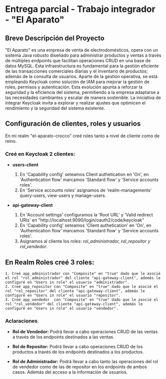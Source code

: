 # Entrega parcial - Trabajo integrador - "El Aparato"

## Breve Descripción del Proyecto

"El Aparato" es una empresa de venta de electrodomésticos, opera con un sistema Java robusto diseñado para administrar productos y ventas a través de múltiples endpoints que facilitan operaciones CRUD en una base de datos MySQL. Esta infraestructura es fundamental para la gestión eficiente de las transacciones comerciales diarias y el inventario de productos; además de la consulta de usuarios. Aparte de la gestión operativa, se está empleando Keycloak como solución de IAM para mejorar la gestión de roles, permisos y autenticación. Esta evolución apunta a reforzar la seguridad y la eficiencia del sistema, permitiendo a la empresa adaptarse a las necesidades cambiantes y escalar de manera sostenible. La iniciativa de integrar Keycloak invita a explorar y realizar ajustes que optimicen el rendimiento y la seguridad del sistema existente. 

## Configuración de clientes, roles y usuarios

En mi realm "el-aparato-crocco" creé roles tanto a nivel de cliente como de reino.

### Creé en Keycloak 2 clientes:

- **users-client**
	1. En 'Capability config' seteamos Client authetication en 'On', en 'Authentication flow' marcamos 'Standard flow' y 
	'Service accounts roles'.
	2. En 'Service accounts roles' asignamos de 'realm-managements' query-users, view-users y manage-users.
	
- **api-gateway-client**
	1. En 'Account settings' configuramos la 'Root URL' y 'Valid redirect URIs' en "http://localhost:9090/login/oauth2/code/keycloak"
	2. En 'Capability config' seteamos 'Client authetication' en 'On', en 'Authentication flow' marcamos 'Standard flow' y 
	'Service accounts roles'.
	3. Asignamos al cliente los roles: *rol_administrador, rol_repositor y rol_vendedor*.

## En Realm Roles creé 3 roles:
	1. Creé app_administrador con "Composite" en "true" dado que le asocié el rol "rol_administrador" del cliente "api-gateway-client", además le configuré en "Users in role" el usuario "administrador".
	2. Creé app_repositor con "Composite" en "true" dado que le asocié el rol "rol_repositor" del cliente "api-gateway-client", además le configuré en "Users in role" el usuario "repositor".
	3. Creé app_vendedor  con "Composite" en "true" dado que le asocié el rol "rol_vendedor" del cliente "api-gateway-client", además le configuré en "Users in role" el usuario "vendedor".

### Aclaraciones 

- **Rol de Vendedor:** Podrá llevar a cabo operaciones CRUD de las ventas
a través de los endpoints destinados a las ventas.

- **Rol de Repositor:** Podrá llevar a cabo operaciones CRUD de los
productos a través de los endpoints destinados a los productos.

- **Rol de Administrador:** Podrá llevar a cabo tanto las operaciones del rol
de vendedor como de las de repositor en los endpoints de ambos casos. Además del acceso a la información de usuarios.

